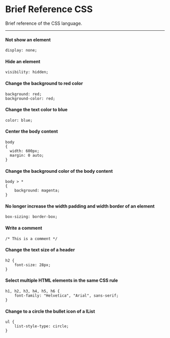 # Brief Reference CSS
Brief reference of the CSS language.

---

#### Not show an element
```
display: none;
```

#### Hide an element
```
visibility: hidden;
```

#### Change the background to red color
```
background: red;
background-color: red;
```

#### Change the text color to blue
```
color: blue;
```

#### Center the body content
```
body
{
  width: 600px;
  margin: 0 auto;
}
```

#### Change the background color of the body content
```
body > *
{
	background: magenta;
}
```

#### No longer increase the width padding and width border of an element
```
box-sizing: border-box;
```

#### Write a comment
```
/* This is a comment */
```

#### Change the text size of a header
```
h2 {
	font-size: 28px;
}
```

#### Select multiple HTML elements in the same CSS rule
```
h1, h2, h3, h4, h5, h6 {
	font-family: "Helvetica", "Arial", sans-serif;
}
```

#### Change to a circle the bullet icon of a lList
```
ul {
	list-style-type: circle;
}
```
